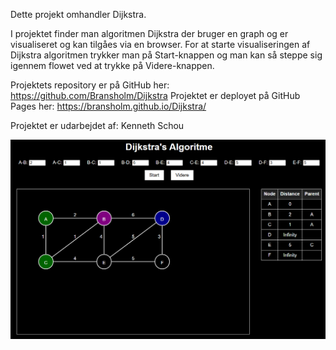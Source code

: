 Dette projekt omhandler Dijkstra.

I projektet finder man algoritmen Dijkstra der bruger en graph og er visualiseret og kan tilgåes via en browser.
For at starte visualiseringen af Dijkstra algoritmen trykker man på Start-knappen og man kan så steppe sig igennem flowet ved at trykke på Videre-knappen.

Projektets repository er på GitHub her: https://github.com/Bransholm/Dijkstra
Projektet er deployet på GitHub Pages her: https://bransholm.github.io/Dijkstra/

Projektet er udarbejdet af: Kenneth Schou

![Billede af hvordan det kørende projekt ser ud i praksis](Dijkstra.png)